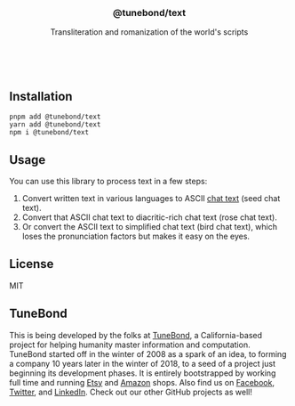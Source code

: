 <br/>
<br/>
<br/>
<br/>
<br/>
<br/>
<br/>

<h3 align='center'>@tunebond/text</h3>
<p align='center'>
  Transliteration and romanization of the world's scripts
</p>

<br/>
<br/>
<br/>

## Installation

```
pnpm add @tunebond/text
yarn add @tunebond/text
npm i @tunebond/text
```

## Usage

You can use this library to process text in a few steps:

1. Convert written text in various languages to ASCII
   [chat text](https://github.com/tunebond/chat) (seed chat text).
2. Convert that ASCII chat text to diacritic-rich chat text (rose chat
   text).
3. Or convert the ASCII text to simplified chat text (bird chat text),
   which loses the pronunciation factors but makes it easy on the eyes.

## License

MIT

## TuneBond

This is being developed by the folks at [TuneBond](https://tune.bond), a
California-based project for helping humanity master information and
computation. TuneBond started off in the winter of 2008 as a spark of an
idea, to forming a company 10 years later in the winter of 2018, to a
seed of a project just beginning its development phases. It is entirely
bootstrapped by working full time and running
[Etsy](https://etsy.com/shop/tunebond) and
[Amazon](https://www.amazon.com/s?rh=p_27%3AMount+Build) shops. Also
find us on [Facebook](https://www.facebook.com/tunebond),
[Twitter](https://twitter.com/tunebond), and
[LinkedIn](https://www.linkedin.com/company/tunebond). Check out our
other GitHub projects as well!
